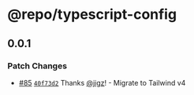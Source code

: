 # @repo/typescript-config

## 0.0.1

### Patch Changes

- [#85](https://github.com/zero-company/zero-lib/pull/85) [`40f73d2`](https://github.com/zero-company/zero-lib/commit/40f73d2cbdd50f957f0c52d0075dd38cb9fb6bb2) Thanks [@jigz](https://github.com/jigz)! - Migrate to Tailwind v4
